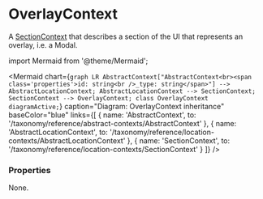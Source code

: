 # OverlayContext

A [SectionContext](/taxonomy/reference/location-contexts/SectionContext) that describes a section of the UI that represents an overlay, i.e. a Modal.

import Mermaid from '@theme/Mermaid';

<Mermaid chart={`
	graph LR
        AbstractContext["AbstractContext<br><span class='properties'>id: string<br />_type: string</span>"] --> AbstractLocationContext;
		AbstractLocationContext --> SectionContext; 
        SectionContext --> OverlayContext;
    class OverlayContext diagramActive;
`} 
  caption="Diagram: OverlayContext inheritance" 
  baseColor="blue" 
  links={[
    { name: 'AbstractContext', to: '/taxonomy/reference/abstract-contexts/AbstractContext' },
    { name: 'AbstractLocationContext', to: '/taxonomy/reference/location-contexts/AbstractLocationContext' },
    { name: 'SectionContext', to: '/taxonomy/reference/location-contexts/SectionContext' }
  ]}
/>

### Properties
None.